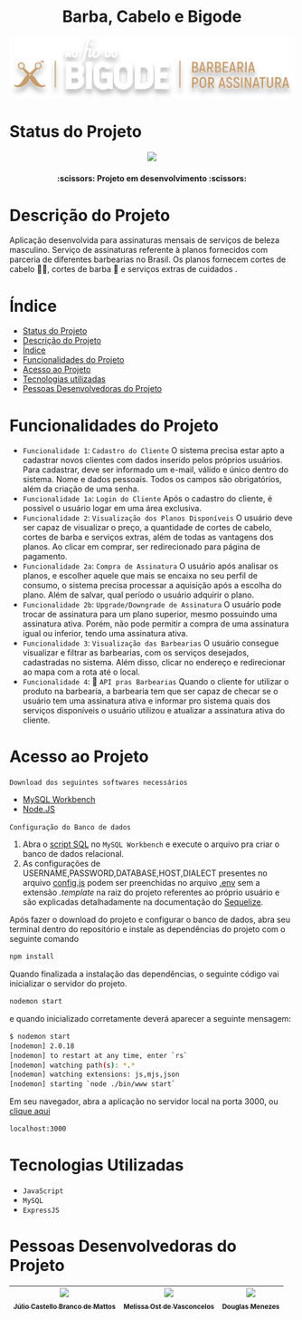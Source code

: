 
<h1 align="center"> Barba, Cabelo e Bigode </h1>

<p align="center">
<img src="public/images/fiodobigode-logo-horizontal.svg"/>
</p>

# Status do Projeto

<p align="center">
<img src="http://img.shields.io/static/v1?label=STATUS&message=EM%20DESENVOLVIMENTO&color=GREEN&style=for-the-badge"/>
</p>

<h4 align="center"> 
    :scissors:  Projeto em desenvolvimento  :scissors:
</h4>


# Descrição do Projeto

Aplicação desenvolvida para assinaturas mensais de serviços de beleza masculino. Serviço de assinaturas referente à planos fornecidos com parceria de diferentes barbearias no Brasil.
Os planos fornecem cortes de cabelo 💇‍♂️, cortes de barba 🧔 e serviços extras de cuidados .


# Índice 
* [Status do Projeto](#status-do-projeto)
* [Descrição do Projeto](#descrição-do-projeto)
* [Índice](#índice)
* [Funcionalidades do Projeto](#funcionalidades-do-projeto)
* [Acesso ao Projeto](#acesso-ao-projeto)
* [Tecnologias utilizadas](#tecnologias-utilizadas)
* [Pessoas Desenvolvedoras do Projeto](#pessoas-desenvolvedoras-do-projeto)

# Funcionalidades do Projeto
- `Funcionalidade 1`: `Cadastro do Cliente` O sistema precisa estar apto a cadastrar novos clientes com dados inserido pelos próprios usuários. Para cadastrar, deve ser informado um e-mail, válido e único dentro do sistema. Nome e dados pessoais. Todos os campos são obrigatórios, além da criação de uma senha.
- `Funcionalidade 1a`: `Login do Cliente` Após o cadastro do cliente, é possível o usuário logar em uma área exclusiva.
- `Funcionalidade 2`: `Visualização dos Planos Disponíveis` O usuário deve ser capaz de visualizar o preço, a quantidade de cortes de cabelo, cortes de barba e serviços extras, além de todas as vantagens dos planos. Ao clicar em comprar, ser redirecionado para página de pagamento.
- `Funcionalidade 2a`: `Compra de Assinatura` O usuário após analisar os planos, e escolher aquele que mais se encaixa no seu perfil de consumo, o sistema precisa processar a aquisição após a escolha do plano. Além de salvar, qual período o usuário adquirir o plano.
- `Funcionalidade 2b`: `Upgrade/Downgrade de Assinatura` O usuário pode trocar de assinatura para um plano superior, mesmo possuindo uma assinatura ativa. Porém, não pode permitir a compra de uma assinatura igual ou inferior, tendo uma assinatura ativa.
- `Funcionalidade 3`: `Visualização das Barbearias` O usuário consegue visualizar e filtrar as barbearias, com os serviços desejados, cadastradas no sistema. Além disso, clicar no endereço e redirecionar ao mapa com a rota até o local.
- `Funcionalidade 4`: :hammer: `API pras Barbearias` Quando o cliente for utilizar o produto na barbearia, a barbearia tem que ser capaz de checar se o usuário tem uma assinatura ativa e informar pro sistema quais dos serviços disponíveis o usuário utilizou e atualizar a assinatura ativa do cliente.

# Acesso ao Projeto
`Download dos seguintes softwares necessários`

* [MySQL Workbench](https://www.mysql.com/products/workbench/)
* [Node.JS](https://nodejs.org/en/)

`Configuração do Banco de dados`
1. Abra o [script SQL](bancoDeDados.sql) no `MySQL Workbench` e execute o arquivo pra criar o banco de dados relacional.
2. As configurações de USERNAME,PASSWORD,DATABASE,HOST,DIALECT presentes no arquivo [config.js](database/config/config.js) podem ser preenchidas no arquivo [.env](.env.template) sem a extensão *.template* na raiz do projeto referentes ao próprio usuário e são explicadas detalhadamente na documentação do [Sequelize](https://sequelize.org/docs/v6/other-topics/migrations/#configuration-connection-string).

Após fazer o download do projeto e configurar o banco de dados, abra seu terminal dentro do repositório e instale as dependências do projeto com o seguinte comando
~~~bash
npm install
~~~
Quando finalizada a instalação das dependências, o seguinte código vai inicializar o servidor do projeto.
~~~bash
nodemon start
~~~
e quando inicializado corretamente deverá aparecer a seguinte mensagem:
~~~bash
$ nodemon start
[nodemon] 2.0.18
[nodemon] to restart at any time, enter `rs`
[nodemon] watching path(s): *.*
[nodemon] watching extensions: js,mjs,json
[nodemon] starting `node ./bin/www start`
~~~
Em seu navegador, abra a aplicação no servidor local na porta 3000, ou [clique aqui](http://localhost:3000/)
~~~bash
localhost:3000
~~~

# Tecnologias Utilizadas
* `JavaScript`
* `MySQL`
* `ExpressJS`

# Pessoas Desenvolvedoras do Projeto

| [<img src="https://avatars.githubusercontent.com/u/94792677?v=4" width=115><br><sub>Júlio Castello Branco de Mattos</sub>](https://github.com/jcastellobranco) |  [<img src="https://avatars.githubusercontent.com/u/102265129?v=4" width=115><br><sub>Melissa Ost de Vasconcelos</sub>](https://github.com/Melissaost) |  [<img src="https://avatars.githubusercontent.com/u/57369005?v=4" width=115><br><sub>Douglas Menezes</sub>](https://github.com/dvictor13) |
| :---: | :---: | :---: |
